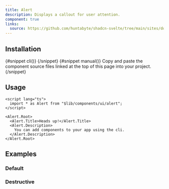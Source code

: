 ```yaml
---
title: Alert
description: Displays a callout for user attention.
component: true
links:
  source: https://github.com/huntabyte/shadcn-svelte/tree/main/sites/docs/src/lib/registry/default/ui/alert
---
```


<script>
  import { ComponentPreview, PMAddComp, Step, Steps, InstallTabs } from '$lib/components/docs';
</script>

<ComponentPreview name="alert-demo">

<div></div>

</ComponentPreview>

## Installation

<InstallTabs>
{#snippet cli()}
<PMAddComp name="alert" />
{/snippet}
{#snippet manual()}
<Steps>
<Step> Copy and paste the component source files linked at the top of this page into your project. </Step>
</Steps>
{/snippet}
</InstallTabs>

## Usage

```svelte
<script lang="ts">
  import * as Alert from "$lib/components/ui/alert";
</script>

<Alert.Root>
  <Alert.Title>Heads up!</Alert.Title>
  <Alert.Description>
    You can add components to your app using the cli.
  </Alert.Description>
</Alert.Root>
```

## Examples

### Default

<ComponentPreview name="alert-demo">

<div></div>

</ComponentPreview>

### Destructive

<ComponentPreview name="alert-destructive">

<div></div>

</ComponentPreview>
